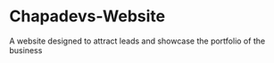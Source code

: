 # Chapadevs-Website
A website designed to attract leads and showcase the portfolio of the business 
